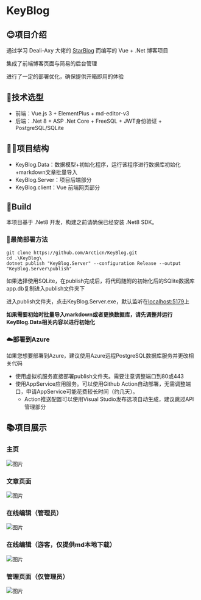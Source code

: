 # KeyBlog
## 😊项目介绍
通过学习 Deali-Axy 大佬的 [StarBlog](https://github.com/Deali-Axy/StarBlog) 而编写的 Vue + .Net 博客项目

集成了前端博客页面与简易的后台管理

进行了一定的部署优化，确保提供开箱即用的体验

## 🙂技术选型
- 前端：Vue.js 3 + ElementPlus + md-editor-v3
- 后端：.Net 8 + ASP .Net Core + FreeSQL + JWT身份验证 + PostgreSQL/SQLite

## 😶‍🌫️项目结构
- KeyBlog.Data：数据模型+初始化程序，运行该程序进行数据库初始化+markdown文章批量导入
- KeyBlog.Server：项目后端部分
- KeyBlog.client：Vue 前端网页部分
 
## 🥰Build
本项目基于 .Net8 开发，构建之前请确保已经安装 .Net8 SDK。

### 🐬最简部署方法
```
git clone https://github.com/Arcticn/KeyBlog.git
cd .\KeyBlog\
dotnet publish "KeyBlog.Server" --configuration Release --output "KeyBlog.Server\publish"
```
如果选择使用SQLite，在publish完成后，将代码随附的初始化后的SQlite数据库app.db复制进入publish文件夹下

进入publish文件夹，点击KeyBlog.Server.exe，默认监听在[localhost:5179](localhost:5179)上

**如果需要初始时批量导入markdown或者更换数据库，请先调整并运行KeyBlog.Data相关内容以进行初始化**

### ☁️部署到Azure
如果您想要部署到Azure，建议使用Azure远程PostgreSQL数据库服务并更改相关代码
- 使用虚拟机服务直接部署publish文件夹。需要注意调整端口到80或443
- 使用AppService应用服务。可以使用Github Action自动部署，无需调整端口，申请AppService可能花费较长时间（约几天）。
  - Action推送配置可以使用Visual Studio发布选项自动生成，建议跳过API管理部分



## 📚项目展示
### 主页
![图片](https://github.com/Arcticn/KeyBlog/assets/46252987/81f7d467-c266-4caf-87a8-158368686826)
### 文章页面
![图片](https://github.com/Arcticn/KeyBlog/assets/46252987/dd1a56d0-11bb-47e4-9119-5276cf01deb2)
### 在线编辑（管理员）
![图片](https://github.com/Arcticn/KeyBlog/assets/46252987/dd757176-5e58-4de5-b38f-230a56aa193e)
### 在线编辑（游客，仅提供md本地下载）
![图片](https://github.com/Arcticn/KeyBlog/assets/46252987/5bfc1770-2d88-420d-bb70-9c1a4b309e7a)
### 管理页面（仅管理员）
![图片](https://github.com/Arcticn/KeyBlog/assets/46252987/60687bb0-a465-45c0-85b2-f2cc8a9fef1f)


